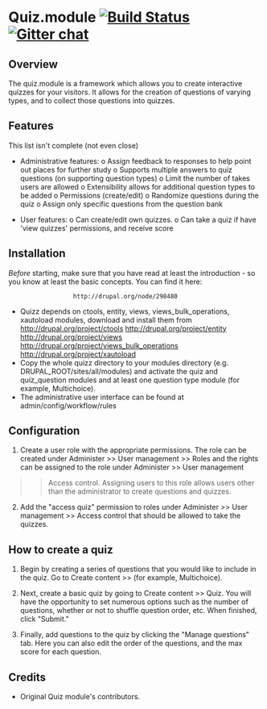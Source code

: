 Quiz.module [![Build Status](https://travis-ci.org/atquizz/quizz.module.svg?branch=7.x-6.x)](https://travis-ci.org/atquizz/quizz.module) [![Gitter chat](https://badges.gitter.im/atdrupal/quizz.module.png)](https://gitter.im/atdrupal/quizz.module)
====

Overview
--------

The quiz.module is a framework which allows you to create interactive quizzes 
for your visitors. It allows for the creation of questions of varying types, and
to collect those questions into quizzes. 

Features
--------

This list isn't complete (not even close)

 - Administrative features:
    o Assign feedback to responses to help point out places for further study
    o Supports multiple answers to quiz questions (on supporting question types)
    o Limit the number of takes users are allowed
    o Extensibility allows for additional question types to be added
    o Permissions (create/edit)
    o Randomize questions during the quiz
    o Assign only specific questions from the question bank

 - User features:
   o Can create/edit own quizzes.
   o Can take a quiz if have 'view quizzes' permissions, and receive score

Installation
------------

*Before* starting, make sure that you have read at least the introduction - so
you know at least the basic concepts. You can find it here:

                      http://drupal.org/node/298480

 * Quizz depends on ctools, entity, views, views_bulk_operations, xautoload
  modules, download and install them from
    http://drupal.org/project/ctools
    http://drupal.org/project/entity
    http://drupal.org/project/views
    http://drupal.org/project/views_bulk_operations
    http://drupal.org/project/xautoload
 * Copy the whole quizz directory to your modules directory
   (e.g. DRUPAL_ROOT/sites/all/modules) and activate the quiz and quiz_question
   modules and at least one question type module (for example, Multichoice).
 * The administrative user interface can be found at admin/config/workflow/rules

Configuration
-------------

1. Create a user role with the appropriate permissions.
   The role can be created under Administer >> User management >> Roles and the
  rights can be assigned to the role under Administer >> User management
  >> Access control. Assigning users to this role allows users other than the
  administrator to create questions and quizzes.

2. Add the "access quiz" permission to roles under Administer >> User
  management >> Access control that should be allowed to take the quizzes.

How to create a quiz
--------------------

1. Begin by creating a series of questions that you would like to include in
   the quiz. Go to Create content >> <question type> (for example, Multichoice).

2. Next, create a basic quiz by going to Create content >> Quiz. You will have
   the opportunity to set numerous options such as the number of questions,
   whether or not to shuffle question order, etc. When finished, click "Submit."

3. Finally, add questions to the quiz by clicking the "Manage questions" tab.
  Here you can also edit the order of the questions, and the max score for each
  question.

Credits
-------

- Original Quiz module's contributors.
